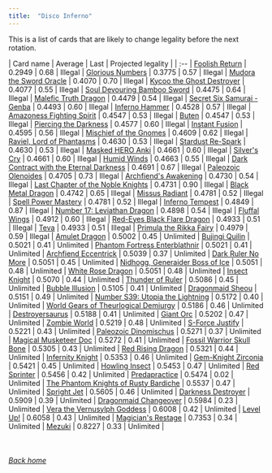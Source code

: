 ```yaml
---
title:  "Disco Inferno"
---
```


This is a list of cards that are likely to change legality before the next rotation.

| Card name | Average | Last | Projected legality |
| :-- |
[Foolish Return](https://db.ygoprodeck.com/card/?search=Foolish%20Return) | 0.2949 | 0.68 | Illegal |
[Glorious Numbers](https://db.ygoprodeck.com/card/?search=Glorious%20Numbers) | 0.3775 | 0.57 | Illegal |
[Mudora the Sword Oracle](https://db.ygoprodeck.com/card/?search=Mudora%20the%20Sword%20Oracle) | 0.4070 | 0.70 | Illegal |
[Kycoo the Ghost Destroyer](https://db.ygoprodeck.com/card/?search=Kycoo%20the%20Ghost%20Destroyer) | 0.4077 | 0.55 | Illegal |
[Soul Devouring Bamboo Sword](https://db.ygoprodeck.com/card/?search=Soul%20Devouring%20Bamboo%20Sword) | 0.4475 | 0.64 | Illegal |
[Malefic Truth Dragon](https://db.ygoprodeck.com/card/?search=Malefic%20Truth%20Dragon) | 0.4479 | 0.54 | Illegal |
[Secret Six Samurai - Genba](https://db.ygoprodeck.com/card/?search=Secret%20Six%20Samurai%20-%20Genba) | 0.4493 | 0.60 | Illegal |
[Inferno Hammer](https://db.ygoprodeck.com/card/?search=Inferno%20Hammer) | 0.4528 | 0.57 | Illegal |
[Amazoness Fighting Spirit](https://db.ygoprodeck.com/card/?search=Amazoness%20Fighting%20Spirit) | 0.4547 | 0.53 | Illegal |
[Buten](https://db.ygoprodeck.com/card/?search=Buten) | 0.4547 | 0.53 | Illegal |
[Piercing the Darkness](https://db.ygoprodeck.com/card/?search=Piercing%20the%20Darkness) | 0.4577 | 0.60 | Illegal |
[Instant Fusion](https://db.ygoprodeck.com/card/?search=Instant%20Fusion) | 0.4595 | 0.56 | Illegal |
[Mischief of the Gnomes](https://db.ygoprodeck.com/card/?search=Mischief%20of%20the%20Gnomes) | 0.4609 | 0.62 | Illegal |
[Raviel, Lord of Phantasms](https://db.ygoprodeck.com/card/?search=Raviel,%20Lord%20of%20Phantasms) | 0.4630 | 0.53 | Illegal |
[Stardust Re-Spark](https://db.ygoprodeck.com/card/?search=Stardust%20Re-Spark) | 0.4630 | 0.53 | Illegal |
[Masked HERO Anki](https://db.ygoprodeck.com/card/?search=Masked%20HERO%20Anki) | 0.4661 | 0.60 | Illegal |
[Silver's Cry](https://db.ygoprodeck.com/card/?search=Silver's%20Cry) | 0.4661 | 0.60 | Illegal |
[Humid Winds](https://db.ygoprodeck.com/card/?search=Humid%20Winds) | 0.4663 | 0.55 | Illegal |
[Dark Contract with the Eternal Darkness](https://db.ygoprodeck.com/card/?search=Dark%20Contract%20with%20the%20Eternal%20Darkness) | 0.4691 | 0.67 | Illegal |
[Paleozoic Olenoides](https://db.ygoprodeck.com/card/?search=Paleozoic%20Olenoides) | 0.4705 | 0.73 | Illegal |
[Archfiend's Awakening](https://db.ygoprodeck.com/card/?search=Archfiend's%20Awakening) | 0.4730 | 0.54 | Illegal |
[Last Chapter of the Noble Knights](https://db.ygoprodeck.com/card/?search=Last%20Chapter%20of%20the%20Noble%20Knights) | 0.4731 | 0.90 | Illegal |
[Black Metal Dragon](https://db.ygoprodeck.com/card/?search=Black%20Metal%20Dragon) | 0.4742 | 0.65 | Illegal |
[Missus Radiant](https://db.ygoprodeck.com/card/?search=Missus%20Radiant) | 0.4781 | 0.52 | Illegal |
[Spell Power Mastery](https://db.ygoprodeck.com/card/?search=Spell%20Power%20Mastery) | 0.4781 | 0.52 | Illegal |
[Inferno Tempest](https://db.ygoprodeck.com/card/?search=Inferno%20Tempest) | 0.4849 | 0.87 | Illegal |
[Number 17: Leviathan Dragon](https://db.ygoprodeck.com/card/?search=Number%2017:%20Leviathan%20Dragon) | 0.4898 | 0.54 | Illegal |
[Fluffal Wings](https://db.ygoprodeck.com/card/?search=Fluffal%20Wings) | 0.4912 | 0.60 | Illegal |
[Red-Eyes Black Flare Dragon](https://db.ygoprodeck.com/card/?search=Red-Eyes%20Black%20Flare%20Dragon) | 0.4933 | 0.51 | Illegal |
[Teva](https://db.ygoprodeck.com/card/?search=Teva) | 0.4933 | 0.51 | Illegal |
[Primula the Rikka Fairy](https://db.ygoprodeck.com/card/?search=Primula%20the%20Rikka%20Fairy) | 0.4979 | 0.59 | Illegal |
[Amulet Dragon](https://db.ygoprodeck.com/card/?search=Amulet%20Dragon) | 0.5002 | 0.45 | Unlimited |
[Bujingi Quilin](https://db.ygoprodeck.com/card/?search=Bujingi%20Quilin) | 0.5021 | 0.41 | Unlimited |
[Phantom Fortress Enterblathnir](https://db.ygoprodeck.com/card/?search=Phantom%20Fortress%20Enterblathnir) | 0.5021 | 0.41 | Unlimited |
[Archfiend Eccentrick](https://db.ygoprodeck.com/card/?search=Archfiend%20Eccentrick) | 0.5039 | 0.37 | Unlimited |
[Dark Ruler No More](https://db.ygoprodeck.com/card/?search=Dark%20Ruler%20No%20More) | 0.5051 | 0.45 | Unlimited |
[Nidhogg, Generaider Boss of Ice](https://db.ygoprodeck.com/card/?search=Nidhogg,%20Generaider%20Boss%20of%20Ice) | 0.5051 | 0.48 | Unlimited |
[White Rose Dragon](https://db.ygoprodeck.com/card/?search=White%20Rose%20Dragon) | 0.5051 | 0.48 | Unlimited |
[Insect Knight](https://db.ygoprodeck.com/card/?search=Insect%20Knight) | 0.5070 | 0.44 | Unlimited |
[Thunder of Ruler](https://db.ygoprodeck.com/card/?search=Thunder%20of%20Ruler) | 0.5086 | 0.45 | Unlimited |
[Bubble Illusion](https://db.ygoprodeck.com/card/?search=Bubble%20Illusion) | 0.5105 | 0.41 | Unlimited |
[Dragonmaid Sheou](https://db.ygoprodeck.com/card/?search=Dragonmaid%20Sheou) | 0.5151 | 0.49 | Unlimited |
[Number S39: Utopia the Lightning](https://db.ygoprodeck.com/card/?search=Number%20S39:%20Utopia%20the%20Lightning) | 0.5172 | 0.40 | Unlimited |
[World Gears of Theurlogical Demiurgy](https://db.ygoprodeck.com/card/?search=World%20Gears%20of%20Theurlogical%20Demiurgy) | 0.5186 | 0.46 | Unlimited |
[Destroyersaurus](https://db.ygoprodeck.com/card/?search=Destroyersaurus) | 0.5188 | 0.41 | Unlimited |
[Giant Orc](https://db.ygoprodeck.com/card/?search=Giant%20Orc) | 0.5202 | 0.47 | Unlimited |
[Zombie World](https://db.ygoprodeck.com/card/?search=Zombie%20World) | 0.5219 | 0.48 | Unlimited |
[S-Force Justify](https://db.ygoprodeck.com/card/?search=S-Force%20Justify) | 0.5221 | 0.43 | Unlimited |
[Paleozoic Dinomischus](https://db.ygoprodeck.com/card/?search=Paleozoic%20Dinomischus) | 0.5271 | 0.37 | Unlimited |
[Magical Musketeer Doc](https://db.ygoprodeck.com/card/?search=Magical%20Musketeer%20Doc) | 0.5272 | 0.41 | Unlimited |
[Fossil Warrior Skull Bone](https://db.ygoprodeck.com/card/?search=Fossil%20Warrior%20Skull%20Bone) | 0.5305 | 0.43 | Unlimited |
[Red Rising Dragon](https://db.ygoprodeck.com/card/?search=Red%20Rising%20Dragon) | 0.5321 | 0.44 | Unlimited |
[Infernity Knight](https://db.ygoprodeck.com/card/?search=Infernity%20Knight) | 0.5353 | 0.46 | Unlimited |
[Gem-Knight Zirconia](https://db.ygoprodeck.com/card/?search=Gem-Knight%20Zirconia) | 0.5421 | 0.45 | Unlimited |
[Howling Insect](https://db.ygoprodeck.com/card/?search=Howling%20Insect) | 0.5453 | 0.47 | Unlimited |
[Red Sprinter](https://db.ygoprodeck.com/card/?search=Red%20Sprinter) | 0.5456 | 0.42 | Unlimited |
[Predapractice](https://db.ygoprodeck.com/card/?search=Predapractice) | 0.5474 | 0.02 | Unlimited |
[The Phantom Knights of Rusty Bardiche](https://db.ygoprodeck.com/card/?search=The%20Phantom%20Knights%20of%20Rusty%20Bardiche) | 0.5537 | 0.47 | Unlimited |
[Spright Jet](https://db.ygoprodeck.com/card/?search=Spright%20Jet) | 0.5605 | 0.46 | Unlimited |
[Darkness Destroyer](https://db.ygoprodeck.com/card/?search=Darkness%20Destroyer) | 0.5909 | 0.39 | Unlimited |
[Dragonmaid Changeover](https://db.ygoprodeck.com/card/?search=Dragonmaid%20Changeover) | 0.5984 | 0.23 | Unlimited |
[Vera the Vernusylph Goddess](https://db.ygoprodeck.com/card/?search=Vera%20the%20Vernusylph%20Goddess) | 0.6008 | 0.42 | Unlimited |
[Level Up!](https://db.ygoprodeck.com/card/?search=Level%20Up!) | 0.6058 | 0.43 | Unlimited |
[Magician's Restage](https://db.ygoprodeck.com/card/?search=Magician's%20Restage) | 0.7353 | 0.34 | Unlimited |
[Mezuki](https://db.ygoprodeck.com/card/?search=Mezuki) | 0.8227 | 0.33 | Unlimited |

<br>

###### [Back home](index)